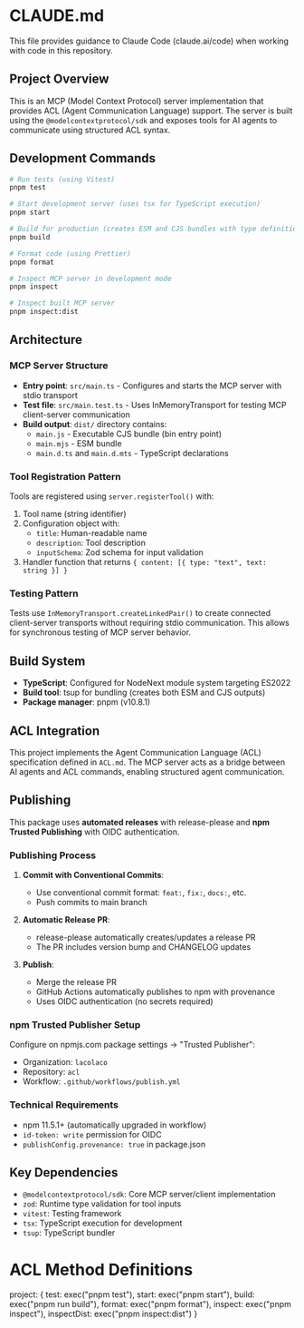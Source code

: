 # CLAUDE.md

This file provides guidance to Claude Code (claude.ai/code) when working with code in this repository.

## Project Overview

This is an MCP (Model Context Protocol) server implementation that provides ACL (Agent Communication Language) support. The server is built using the `@modelcontextprotocol/sdk` and exposes tools for AI agents to communicate using structured ACL syntax.

## Development Commands

```bash
# Run tests (using Vitest)
pnpm test

# Start development server (uses tsx for TypeScript execution)
pnpm start

# Build for production (creates ESM and CJS bundles with type definitions)
pnpm build

# Format code (using Prettier)
pnpm format

# Inspect MCP server in development mode
pnpm inspect

# Inspect built MCP server
pnpm inspect:dist
```

## Architecture

### MCP Server Structure

- **Entry point**: `src/main.ts` - Configures and starts the MCP server with stdio transport
- **Test file**: `src/main.test.ts` - Uses InMemoryTransport for testing MCP client-server communication
- **Build output**: `dist/` directory contains:
  - `main.js` - Executable CJS bundle (bin entry point)
  - `main.mjs` - ESM bundle
  - `main.d.ts` and `main.d.mts` - TypeScript declarations

### Tool Registration Pattern

Tools are registered using `server.registerTool()` with:
1. Tool name (string identifier)
2. Configuration object with:
   - `title`: Human-readable name
   - `description`: Tool description
   - `inputSchema`: Zod schema for input validation
3. Handler function that returns `{ content: [{ type: "text", text: string }] }`

### Testing Pattern

Tests use `InMemoryTransport.createLinkedPair()` to create connected client-server transports without requiring stdio communication. This allows for synchronous testing of MCP server behavior.

## Build System

- **TypeScript**: Configured for NodeNext module system targeting ES2022
- **Build tool**: tsup for bundling (creates both ESM and CJS outputs)
- **Package manager**: pnpm (v10.8.1)

## ACL Integration

This project implements the Agent Communication Language (ACL) specification defined in `ACL.md`. The MCP server acts as a bridge between AI agents and ACL commands, enabling structured agent communication.

## Publishing

This package uses **automated releases** with release-please and **npm Trusted Publishing** with OIDC authentication.

### Publishing Process

1. **Commit with Conventional Commits**:
   - Use conventional commit format: `feat:`, `fix:`, `docs:`, etc.
   - Push commits to main branch

2. **Automatic Release PR**:
   - release-please automatically creates/updates a release PR
   - The PR includes version bump and CHANGELOG updates

3. **Publish**:
   - Merge the release PR
   - GitHub Actions automatically publishes to npm with provenance
   - Uses OIDC authentication (no secrets required)

### npm Trusted Publisher Setup

Configure on npmjs.com package settings → "Trusted Publisher":
- Organization: `lacolaco`
- Repository: `acl`
- Workflow: `.github/workflows/publish.yml`

### Technical Requirements

- npm 11.5.1+ (automatically upgraded in workflow)
- `id-token: write` permission for OIDC
- `publishConfig.provenance: true` in package.json

## Key Dependencies

- `@modelcontextprotocol/sdk`: Core MCP server/client implementation
- `zod`: Runtime type validation for tool inputs
- `vitest`: Testing framework
- `tsx`: TypeScript execution for development
- `tsup`: TypeScript bundler

# ACL Method Definitions

project: {
  test: exec("pnpm test"),
  start: exec("pnpm start"),
  build: exec("pnpm run build"),
  format: exec("pnpm format"),
  inspect: exec("pnpm inspect"),
  inspectDist: exec("pnpm inspect:dist")
}
